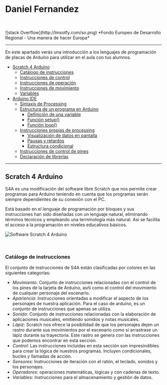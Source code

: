 # Daniel Fernandez

 <p align="center"><img href="D:\Copia pen-drive 26-10-20\Proyecto\sticker_daniel.png" width="350"/></p> 
<br>
![stack Overflow](http://lmsotfy.com/so.png)
*Fondo Europeo de Desarrollo Regional - Una manera de hacer Europa*



***



En este apartado verás una introducción a los lenguajes de programación de placas de Arduino para utilizar en el aula con tus alumnos.

- [Scratch 4 Arduino](#scratch-4-arduino)
    - [Catálogo de instrucciones](#catálogo-de-instrucciones)
    - [Instrucciones de control](#instrucciones-de-control)
    - [Instrucciones de operación](#instrucciones-de-operación)
    - [Instrucciones de movimiento](#instrucciones-de-movimiento)
    - [Variables](#variables)
- [Arduino IDE](#arduino-ide)
    - [Sintaxis de Processing](#sintaxis-de-processing)
    - [Estructura de un programa en Arduino](#estructura-de-un-programa-en-arduino)
        - [Definición de una variable](#definición-de-una-variable)
        - [Función setup()](#función-setup())
        - [Función loop()](#función-loop())
    - [Instrucciones propias de processing](#instrucciones-propias-de-processing)
        - [Visualización de datos en pantalla](#visualización-de-datos-en-pantalla)
        - [Pausas y retardos](#pausas-y-retardos)
        - [Estructura condicional](#estructura-condicional)
    - [Instrucciones de control de pines](#instrucciones-de-control-de-pines)
    - [Declaración de librerías](#declaración-de-librerías)



***



## Scratch 4 Arduino

S4A es una modificación del software libre Scratch que nos permite crear programas para Arduino teniendo en cuenta que los programas serán siempre dependientes de su conexión con el PC.

Está basado en el lenguaje de programación por bloques y sus instrucciones han sido diseñadas con un lenguaje natural, eliminando términos técnicos y empleando una terminología más natural. Así se facilita el acceso a la programación en niveles educativos básicos.

![Software Scratch 4 Arduino](Imágenes/Software-Scratch-4-Arduino.png)


<br />


### Catálogo de instrucciones

El conjunto de instrucciones de S4A están clasificadas por colores en las siguientes categorías:
- *Movimiento*: Conjunto de instrucciones relacionadas con el control de los pines de la tarjeta de Arduino, asñi como el control del movimiento de cualquier personaje del escenario.
- *Apariencia*: Instrucciones orientadas a modificar el aspecto de los personajes de nuestra aplicación. Para el caso de arduino, es un conjunto de instrucciones que apenas se utiliza.
- *Sonido*: Conjunto de instrucciones relacionadas con la elaboración de aplicaciones musicales, emitiendo sonidos y notas musicales.
- *Lápiz*: Scratch nos ofrece la posibilidad de que los personajes dejen un rastro durante sus movimientos por el escenario como si arrastrase un lápiz durante su trayectoria. Este rastro se genera con las instrucciones que podemos encontrar en esta sección.
- *Control*: Las instrucciones incluídas en esta sección son impresindibles para crear la lógica de nuestros programas. Incluyen condicionales, bucles y llamadas de acción.
- *Sensores*: Instrucciones de iteración con el ratón, el teclado, sonidos y los personajes.
- *Operadores*: operaciones matemáticas, lógicas y con cadenas de texto.
- *Variables*: Instrucciones para el almacenamiento y gestión de datos.


<br />
